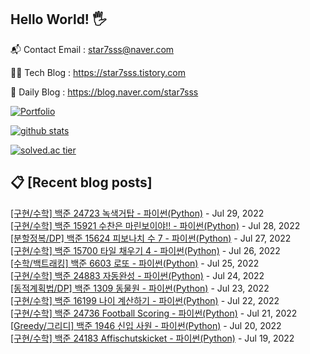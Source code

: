 ## Hello World! 🖐

📬 Contact Email : star7sss@naver.com

👨‍💻 Tech Blog : https://star7sss.tistory.com

🤪 Daily Blog : https://blog.naver.com/star7sss

[![Portfolio](https://img.shields.io/badge/Portfolio-%23000000.svg?style=for-the-badge&logo=firefox&logoColor=#FF7139)](https://fern-way-13f.notion.site/Jang-Thang-3b7b327981a2456c8ee5952eadb848b9)

[![github stats](https://github-readme-stats.vercel.app/api?username=jangThang&show_icons=true&hide_border=False)](https://star7sss.tistory.com)

[![solved.ac tier](http://mazassumnida.wtf/api/v2/generate_badge?boj=star7sss)](https://solved.ac/star7sss)

## 📋 [Recent blog posts]
[[구현/수학] 백준 24723 녹색거탑 - 파이썬(Python)](https://star7sss.tistory.com/457) - Jul 29, 2022<br>
[[구현/수학] 백준 15921 수찬은 마린보이야!! - 파이썬(Python)](https://star7sss.tistory.com/456) - Jul 28, 2022<br>
[[분할정복/DP] 백준 15624 피보나치 수 7 - 파이썬(Python)](https://star7sss.tistory.com/455) - Jul 27, 2022<br>
[[구현/수학] 백준 15700 타일 채우기 4 - 파이썬(Python)](https://star7sss.tistory.com/454) - Jul 26, 2022<br>
[[수학/백트래킹] 백준 6603 로또 - 파이썬(Python)](https://star7sss.tistory.com/453) - Jul 25, 2022<br>
[[구현/수학] 백준 24883 자동완성 - 파이썬(Python)](https://star7sss.tistory.com/443) - Jul 24, 2022<br>
[[동적계획법/DP] 백준 1309 동물원 - 파이썬(Python)](https://star7sss.tistory.com/450) - Jul 23, 2022<br>
[[구현/수학] 백준 16199 나이 계산하기 - 파이썬(Python)](https://star7sss.tistory.com/442) - Jul 22, 2022<br>
[[구현/수학] 백준 24736 Football Scoring - 파이썬(Python)](https://star7sss.tistory.com/441) - Jul 21, 2022<br>
[[Greedy/그리디] 백준 1946 신입 사원 - 파이썬(Python)](https://star7sss.tistory.com/449) - Jul 20, 2022<br>
[[구현/수학] 백준 24183 Affischutskicket - 파이썬(Python)](https://star7sss.tistory.com/440) - Jul 19, 2022<br>
